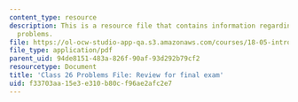 ```yaml
---
content_type: resource
description: This is a resource file that contains information regarding class 26
  problems.
file: https://ol-ocw-studio-app-qa.s3.amazonaws.com/courses/18-05-introduction-to-probability-and-statistics-spring-2014/f33703aa15e3e310b80cf96ae2afc2e7_MIT18_05S14_class26-prob.pdf
file_type: application/pdf
parent_uid: 94de8151-483a-826f-90af-93d292b79cf2
resourcetype: Document
title: 'Class 26 Problems File: Review for final exam'
uid: f33703aa-15e3-e310-b80c-f96ae2afc2e7
---
```

